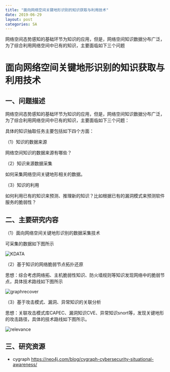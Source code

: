 ```yaml
---
title: "面向网络空间关键地形识别的知识获取与利用技术"
date: 2019-06-29
layout: post
categories: SA
---
```

网络空间态势感知的基础环节为知识的应用，但是，网络空间知识数据分布广泛，为了综合利用网络空间中已有的知识，主要面临如下三个问题













# 面向网络空间关键地形识别的知识获取与利用技术


## 一、问题描述

网络空间态势感知的基础环节为知识的应用，但是，网络空间知识数据分布广泛，为了综合利用网络空间中已有的知识，主要面临如下三个问题：

具体的知识抽取任务主要包括如下四个方面：

（1）知识的数据来源

网络空间知识的数据来源有哪些？

（2）知识来源数据采集

如何采集网络空间关键地形相关的数据。

（3）知识的利用

如何利用已有的知识来预测、推理新的知识？比如根据已有的漏洞模式来预测软件服务的脆弱性？

## 二、主要研究内容

（1）面向网络空间关键地形识别的数据采集技术

可采集的数据如下图所示

![KDATA](../../assets/graphs/kdata.png)

（2）基于知识的网络脆弱节点拓扑还原

思想：综合考虑网络拓、主机脆弱性知识、防火墙规则等知识发现网络中的脆弱节点，具体技术路线如下图所示

![graphrecover](../../assets/graphs/graphrecover.png)

（3）基于攻击模式、漏洞、异常知识的关联分析

思想：关联攻击模式库CAPEC、漏洞知识CVE、异常知识snort等，发现关键地形的攻击路径，具体的技术路线如下图所示。 

![relevance](../../assets/graphs/relevance.png)

## 三、研究资源

  - cygraph https://neo4j.com/blog/cygraph-cybersecurity-situational-awareness/
